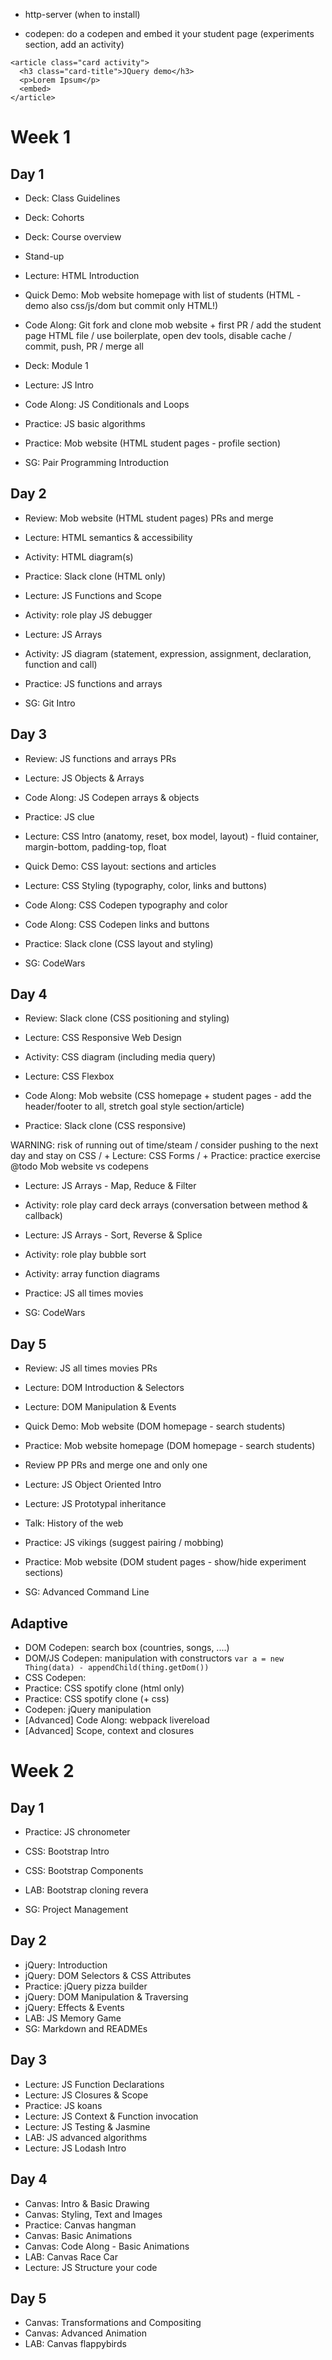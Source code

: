 
- http-server (when to install)

- codepen: do a codepen and embed it your student page (experiments section, add an activity)

```
<article class="card activity">
  <h3 class="card-title">JQuery demo</h3>
  <p>Lorem Ipsum</p>
  <embed>
</article>
```


# Week 1

## Day 1

- Deck: Class Guidelines
- Deck: Cohorts
- Deck: Course overview

- Stand-up



- Lecture: HTML Introduction
- Quick Demo: Mob website homepage with list of students (HTML - demo also css/js/dom but commit only HTML!)

- Code Along: Git fork and clone mob website + first PR
/ add the student page HTML file
/ use boilerplate, open dev tools, disable cache
/ commit, push, PR
/ merge all

- Deck: Module 1

- Lecture: JS Intro
- Code Along: JS Conditionals and Loops

- Practice: JS basic algorithms

- Practice: Mob website (HTML student pages - profile section)

- SG: Pair Programming Introduction


## Day 2

- Review: Mob website (HTML student pages) PRs and merge

- Lecture: HTML semantics & accessibility
- Activity: HTML diagram(s)

- Practice: Slack clone (HTML only)

- Lecture: JS Functions and Scope
- Activity: role play JS debugger
- Lecture: JS Arrays
- Activity: JS diagram (statement, expression, assignment, declaration, function and call)

- Practice: JS functions and arrays

- SG: Git Intro


## Day 3

- Review: JS functions and arrays PRs

- Lecture: JS Objects & Arrays
- Code Along: JS Codepen arrays & objects

- Practice: JS clue

- Lecture: CSS Intro (anatomy, reset, box model, layout) - fluid container, margin-bottom, padding-top, float
- Quick Demo: CSS layout: sections and articles
- Lecture: CSS Styling (typography, color, links and buttons)
- Code Along: CSS Codepen typography and color
- Code Along: CSS Codepen links and buttons

- Practice: Slack clone (CSS layout and styling)

- SG: CodeWars


## Day 4

- Review: Slack clone (CSS positioning and styling)

- Lecture: CSS Responsive Web Design
- Activity: CSS diagram (including media query)
- Lecture: CSS Flexbox
- Code Along: Mob website (CSS homepage + student pages - add the header/footer to all, stretch goal style section/article)

- Practice: Slack clone (CSS responsive)

WARNING: risk of running out of time/steam
/ consider pushing to the next day and stay on CSS
/ + Lecture: CSS Forms
/ + Practice:  practice exercise @todo Mob website vs codepens

- Lecture: JS Arrays - Map, Reduce & Filter
- Activity: role play card deck arrays (conversation between method & callback)
- Lecture: JS Arrays - Sort, Reverse & Splice
- Activity: role play bubble sort
- Activity: array function diagrams

- Practice: JS all times movies

- SG: CodeWars

## Day 5

- Review: JS all times movies PRs

- Lecture: DOM Introduction & Selectors
- Lecture: DOM Manipulation & Events

- Quick Demo: Mob website (DOM homepage - search students)

- Practice: Mob website homepage (DOM homepage - search students)
- Review PP PRs and merge one and only one

- Lecture: JS Object Oriented Intro
- Lecture: JS Prototypal inheritance

- Talk: History of the web

- Practice: JS vikings (suggest pairing / mobbing)
- Practice: Mob website (DOM student pages - show/hide experiment sections)

- SG: Advanced Command Line


## Adaptive

- DOM Codepen: search box (countries, songs, ....)
- DOM/JS Codepen: manipulation with constructors `var a = new Thing(data) - appendChild(thing.getDom())`
- CSS Codepen:
- Practice: CSS spotify clone (html only)
- Practice: CSS spotify clone (+ css)
- Codepen: jQuery manipulation
- [Advanced] Code Along: webpack livereload
- [Advanced] Scope, context and closures



# Week 2

## Day 1


- Practice: JS chronometer
- CSS: Bootstrap Intro
- CSS: Bootstrap Components

- LAB: Bootstrap cloning revera

- SG: Project Management

## Day 2

- jQuery: Introduction
- jQuery: DOM Selectors & CSS Attributes
- Practice: jQuery pizza builder
- jQuery: DOM Manipulation & Traversing
- jQuery: Effects & Events
- LAB: JS Memory Game
- SG: Markdown and READMEs

## Day 3

- Lecture: JS Function Declarations
- Lecture: JS Closures & Scope
- Practice: JS koans
- Lecture: JS Context & Function invocation
- Lecture: JS Testing & Jasmine
- LAB: JS advanced algorithms
- Lecture: JS Lodash Intro

## Day 4

- Canvas: Intro & Basic Drawing
- Canvas: Styling, Text and Images
- Practice: Canvas hangman
- Canvas: Basic Animations
- Canvas: Code Along - Basic Animations
- LAB: Canvas Race Car
- Lecture: JS Structure your code

## Day 5

- Canvas: Transformations and Compositing
- Canvas: Advanced Animation
- LAB: Canvas flappybirds
